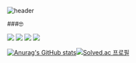 

<!--
**jaeilssss/jaeilssss** is a ✨ _special_ ✨ repository because its `README.md` (this file) appears on your GitHub profile.

Here are some ideas to get you started:

- 🔭 I’m currently working on ...
- 🌱 I’m currently learning ...
- 👯 I’m looking to collaborate on ...
- 🤔 I’m looking for help with ...
- 💬 Ask me about ...
- 📫 How to reach me: ...
- 😄 Pronouns: ...
- ⚡ Fun fact: ...
-->
![header](https://capsule-render.vercel.app/api?type=waving&color=3DDC84&height=150&section=header&text=🔥🧑🏻‍💻🔥&fontSize=50)

###🤓<br>

<img src="https://img.shields.io/badge/  Android-EAEAEA?style=flat-square&logo=Android&logoColor=#3DDC84"/> <img src="https://img.shields.io/badge/  Kotlin-5D5D5D?style=flat-square&logo=Kotlin&logoColor=#7F52FF"/> <img src="https://img.shields.io/badge/%20Java-4C4C4C?style=flat-square"/>  <img src="https://img.shields.io/badge/Firebase-FFCA28?style=flat-square&logo=firebase&logoColor=white"/> 

[![Anurag's GitHub stats](https://github-readme-stats.vercel.app/api?username=jaeilssss)](https://github.com/jaeilssss/github-readme-stats)[![Solved.ac
프로필](http://mazassumnida.wtf/api/v2/generate_badge?boj=name4510)](https://solved.ac/name4510)
